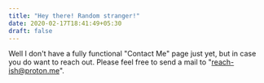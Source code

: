 ```yaml
---
title: "Hey there! Random stranger!"
date: 2020-02-17T18:41:49+05:30
draft: false
---
```

Well I don't have a fully functional "Contact Me" page just yet, but in case you do want to reach out. Please feel free to send a mail to "reach-ish@proton.me". 